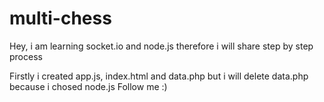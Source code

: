 # multi-chess

Hey, i am learning socket.io and node.js therefore i will share step by step process

Firstly i created app.js, index.html and data.php but i will delete data.php because i chosed node.js Follow me :)
